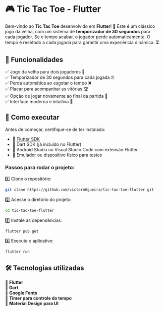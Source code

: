 # 🎮 Tic Tac Toe - Flutter

Bem-vindo ao **Tic Tac Toe** desenvolvido em **Flutter**! 🚀 Este é um clássico jogo da velha, com um sistema de **temporizador de 30 segundos** para cada jogador. Se o tempo acabar, o jogador perde automaticamente. O tempo é resetado a cada jogada para garantir uma experiência dinâmica. ⏳

## 📌 Funcionalidades

✅ Jogo da velha para dois jogadores 🤝  
✅ Temporizador de 30 segundos para cada jogada ⏰  
✅ Perda automática ao esgotar o tempo ❌  
✅ Placar para acompanhar as vitórias 🏆  
✅ Opção de jogar novamente ao final da partida 🔄  
✅ Interface moderna e intuitiva 🎨  

## 🚀 Como executar

Antes de começar, certifique-se de ter instalado:  
- 📌 [Flutter SDK](https://flutter.dev/docs/get-started/install)  
- 📌 Dart SDK (já incluído no Flutter)  
- 📌 Android Studio ou Visual Studio Code com extensão Flutter  
- 📌 Emulador ou dispositivo físico para testes  

### Passos para rodar o projeto:

1️⃣ Clone o repositório:  
   ```sh
   git clone https://github.com/victorn0gueira/tic-tac-toe-flutter.git
   ```

2️⃣ Acesse o diretório do projeto:  
   ```sh
   cd tic-tac-toe-flutter
   ```

3️⃣ Instale as dependências:  
   ```sh
   flutter pub get
   ```

4️⃣ Execute o aplicativo:  
   ```sh
   flutter run
   ```


## 🛠 Tecnologias utilizadas

🔹 **Flutter**  
🔹 **Dart**  
🔹 **Google Fonts**  
🔹 **Timer para controle do tempo**  
🔹 **Material Design para UI**  

